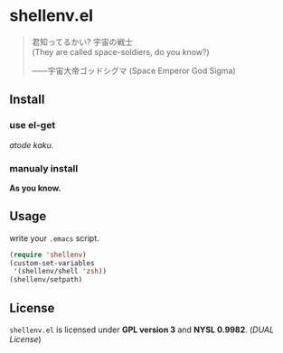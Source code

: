 shellenv.el
===========

> 君知ってるかい? 宇宙の戦士<br />
> (They are called space-soldiers, do you know?)
>
> ——宇宙大帝ゴッドシグマ (Space Emperor God Sigma)

Install
-------

### use el-get

*atode kaku.*

### manualy install

**As you know.**

Usage
-----

write your `.emacs` script.

```lisp
(require 'shellenv)
(custom-set-variables
 '(shellenv/shell 'zsh))
(shellenv/setpath)
```

License
-------

`shellenv.el` is licensed under **GPL version 3** and **NYSL 0.9982**. (*DUAL License*)
